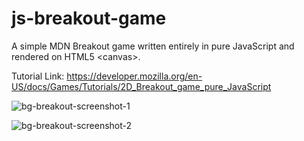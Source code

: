 # js-breakout-game
A simple MDN Breakout game written entirely in pure JavaScript and rendered on HTML5 &lt;canvas>.

Tutorial Link:
https://developer.mozilla.org/en-US/docs/Games/Tutorials/2D_Breakout_game_pure_JavaScript

![bg-breakout-screenshot-1](https://user-images.githubusercontent.com/25624304/48646040-2b4ed200-e9ad-11e8-8eeb-75e015145097.JPG)

![bg-breakout-screenshot-2](https://user-images.githubusercontent.com/25624304/48646045-3144b300-e9ad-11e8-9a0f-1368a44533f2.JPG)

